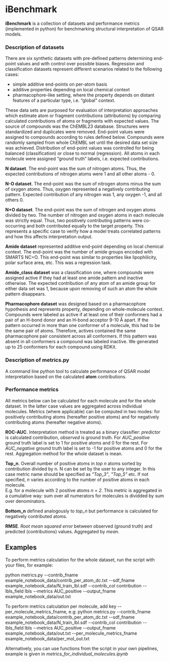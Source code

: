 # iBenchmark

**iBenchmark** is a collection of  datasets and performance metrics (implemented in python) for benchmarking structural interpretation of QSAR models.

### Description of datasets
There are six synthetic datasets with pre-defined patterns determining end-point values and with control over possible biases. Regression and classification datasets represent different scenarios related to the following cases:  
- simple additive end-points on per-atom basis
- additive properties depending on local chemical context
- pharmacophore-like setting, where the property depends on distant features of a particular type, i.e. “global” context.

These data sets are purposed for evaluation of interpretation approaches which estimate atom or fragment contributions (attributions) by comparing calculated contributions of atoms or fragments with expected values. The source of compounds was the ChEMBL23 database. Structures were standardized and duplicates were removed. End-point values were assigned to compounds according to rules defined below. Compounds were randomly sampled from whole ChEMBL set until the desired data set size was achieved. Distribution of end-point values was controlled for being balanced (classification) or close to normal (regression). All atoms in each molecule were assigned “ground truth” labels, i.e. expected contributions.

**N dataset**. The end-point was the sum of nitrogen atoms. Thus, the expected contributions of nitrogen atoms were 1 and all other atoms - 0.  

**N-O dataset**. The end-point was the sum of nitrogen atoms minus the sum of oxygen atoms. Thus, oxygen represented a negatively contributing pattern. Expected contribution of any nitrogen was 1, any oxygen -1, and all others 0.  

**N+O dataset**. The end-point was the sum of nitrogen and oxygen atoms divided by two. The number of nitrogen and oxygen atoms in each molecule was strictly equal. Thus, two positively contributing patterns were co-occurring and both contributed equally to the target property. This represents a specific case to verify how a model treats correlated patterns and how this affects interpretation output.  

**Amide dataset** represented additive end-point depending on local chemical context. The end-point  was the number of amide groups encoded with SMARTS NC=O.  This end-point was similar to properties like lipophilicity, polar surface area, etc. This was a regression task.  

**Amide_class dataset** was a classification one, where compounds were assigned active if they had at least one amide pattern and inactive otherwise. The expected contribution of any atom of an amide group for either data set was 1, because upon removing of such an atom the whole pattern disappears.  

**Pharmacophore dataset** was designed based on a pharmacophore hypothesis and represents property, depending on whole-molecule context. Compounds were labeled as active if at least one of their conformers had a pair of an H-bond donor and an H-bond acceptor 9-10 Å apart. If the pattern occurred in more than one conformer of a molecule, this had to be the same pair of atoms. Therefore, actives contained the same pharmacophore pair consistent across all conformers. If this pattern was absent in all conformers a compound was labeled inactive. We generated up to 25 conformers for each compound using RDKit.

### Description of metrics.py  
A command line python tool to calculate performance of QSAR model interpretation based on the calculated **atom** contributions.  

### Performance metrics
All metrics below can be calculated for each molecule and for the whole dataset. In the latter case values are aggregated across individual molecules. Metrics (where applicable) can be computed in two modes: for positively contributing atoms (hereafter positive atoms) and for negatively contributing atoms (hereafter negative atoms).

**ROC-AUC**. Interpretation method is treated as a binary classifier: *predictor* is calculated contribution, *observed* is ground truth.
For *AUC_positive* ground truth label is set to 1 for positive atoms and 0 for the rest.
For *AUC_negative* ground truth label is set to -1 for positive atoms and 0 for the rest. Aggregation method for the whole dataset is mean.

**Top_n**. Overall number of positive atoms in *top n*  atoms sorted by contribution divided by n. N can be set by the user to any integer. In this case metric name should be specified as *"Top_3"*, *"Top_5"* etc. If not specified, *n* varies according to the number of positive atoms in each molecule.  
E.g.  for a molecule with 2 positive atoms *n = 2*. This metric is aggregated in a  cumulative  way: sum over all numerators for molecules is dividded by sum over denominators.

**Bottom_n** defined analogously to *top_n* but performance is calculated for negatively contributed atoms.

**RMSE**. *Root mean squared error* between observed (ground truth) and predicted (contributions) values. Aggregated by *mean*.

## Examples
To perform metrics calculation for the whole dataset, run the script with your files, for example:

python metrics.py  --contrib_fname example_notebook_data/contrib_per_atom_dc.txt   --sdf_fname  example_notebook_data/N_train_lbl.sdf --contrib_col contribution  --lbls_field lbls --metrics AUC_positive --output_fname example_notebook_data/out.txt

To perform metrics calculation per molecule, add key --per_molecule_metrics_fname, e.g:
python metrics.py  --contrib_fname example_notebook_data/contrib_per_atom_dc.txt   --sdf_fname  example_notebook_data/N_train_lbl.sdf --contrib_col contribution  --lbls_field lbls --metrics AUC_positive --output_fname example_notebook_data/out.txt --per_molecule_metrics_fname example_notebook_data/per_mol_out.txt

Alternatively, you can use functions from the script in your own pipelines, example is given in *metrics_for_individual_molecules.ipynb*
